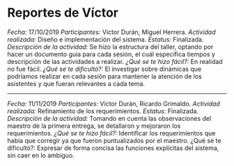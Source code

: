 # Reportes de Víctor
*Fecha:* 17/10/2019
*Participantes:* Víctor Durán, Miguel Herrera.
*Actividad realizada:* Diseño e implementación del sistema.
*Estatus:* Finalizada.
*Descripción de la actividad:* Se hizo la estructura del taller, optando por hacer un documento guía para cada sesión, el cuál específica tiempos y descripción de las actividades a realizar.
*¿Qué se te hizo fácil?:* En realidad no fue fácil.
*¿Qué se te dificultó?:* El investigar sobre dinámicas que podríamos realizar en cada sesión para mantener la atención de los asistentes y que fueran relevantes a cada tema.

***

*Fecha:* 11/11/2019
*Participantes:* Víctor Durán, Ricardo Grimaldo.
*Actividad realizada:* Refinamiento de los requerimientos.
*Estatus:* Finalizada.
*Descripción de la actividad:* Tomando en cuenta las observaciones del maestro de la primera entrega, se detallaron y mejoraron los requerimientos.
*¿Qué se te hizo fácil?:* Identificar los requerimientos que había que corregir ya que fueron puntualizados por el maestro.
¿Qué se te dificultó?: Expresar de forma concisa las funciones explícitas del sistema, sin caer en lo ambiguo.
